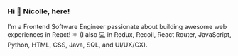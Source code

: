 ### Hi 👋 Nicolle, here!
I'm a Frontend Software Engineer passionate about building awesome web experiences in React! ⚛️ 
(I also 💻 in Redux, Recoil, React Router, JavaScript, Python, HTML, CSS, Java, SQL, and UI/UX/CX). 

<!--
**nicolleromero/nicolleromero** is a ✨ _special_ ✨ repository because its `README.md` (this file) appears on your GitHub profile.

Here are some ideas to get you started:

- 🔭 I’m currently working on ...
- 🌱 I’m currently learning ...
- 👯 I’m looking to collaborate on ...
- 🤔 I’m looking for help with ...
- 💬 Ask me about ...
- 📫 How to reach me: ...
- 😄 Pronouns: ...
- ⚡ Fun fact: ...
-->
